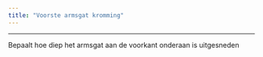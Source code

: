 ```yaml
---
title: "Voorste armsgat kromming"
---
```


***

Bepaalt hoe diep het armsgat aan de voorkant onderaan is uitgesneden




